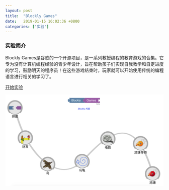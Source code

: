 ```yaml
---
layout: post
title:  "Blockly Games"
date:   2019-01-15 16:02:36 +0800
categories: ['实验']
---
```

### 实验简介
Blockly Games是谷歌的一个开源项目，是一系列教授编程的教育游戏的合集。它专为没有计算机编程经验的青少年设计，旨在帮助孩子们实现自我教学和自定进度的学习，鼓励明天的程序员！在这些游戏结束时，玩家就可以开始使用传统的编程语言进行相关的学习了。

[开始实验](https://cooc-china.github.io/pages/blockly-games)

[![Blockly Games](/images/book-thumb/blockly-games.png)](https://cooc-china.github.io/pages/blockly-games)
